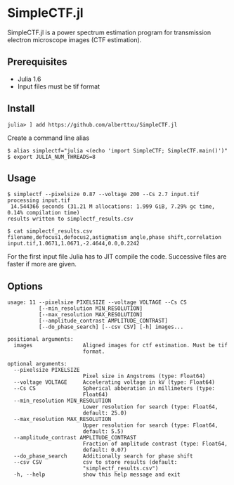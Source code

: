 # SimpleCTF.jl

SimpleCTF.jl is a power spectrum estimation program for transmission electron microscope images (CTF estimation).

## Prerequisites
- Julia 1.6
- Input files must be tif format

## Install

`julia> ] add https://github.com/alberttxu/SimpleCTF.jl`

Create a command line alias

```
$ alias simplectf="julia <(echo 'import SimpleCTF; SimpleCTF.main()')"
$ export JULIA_NUM_THREADS=8
```


## Usage
```
$ simplectf --pixelsize 0.87 --voltage 200 --Cs 2.7 input.tif
processing input.tif
 14.544366 seconds (31.21 M allocations: 1.999 GiB, 7.29% gc time, 0.14% compilation time)
results written to simplectf_results.csv

$ cat simplectf_results.csv
filename,defocus1,defocus2,astigmatism angle,phase shift,correlation
input.tif,1.0671,1.0671,-2.4644,0.0,0.2242
```

For the first input file Julia has to JIT compile the code. Successive files are faster if more are given.

## Options
```
usage: 11 --pixelsize PIXELSIZE --voltage VOLTAGE --Cs CS
          [--min_resolution MIN_RESOLUTION]
          [--max_resolution MAX_RESOLUTION]
          [--amplitude_contrast AMPLITUDE_CONTRAST]
          [--do_phase_search] [--csv CSV] [-h] images...

positional arguments:
  images                Aligned images for ctf estimation. Must be tif
                        format.

optional arguments:
  --pixelsize PIXELSIZE
                        Pixel size in Angstroms (type: Float64)
  --voltage VOLTAGE     Accelerating voltage in kV (type: Float64)
  --Cs CS               Spherical abberation in millimeters (type:
                        Float64)
  --min_resolution MIN_RESOLUTION
                        Lower resolution for search (type: Float64,
                        default: 25.0)
  --max_resolution MAX_RESOLUTION
                        Upper resolution for search (type: Float64,
                        default: 5.5)
  --amplitude_contrast AMPLITUDE_CONTRAST
                        Fraction of amplitude contrast (type: Float64,
                        default: 0.07)
  --do_phase_search     Additionally search for phase shift
  --csv CSV             csv to store results (default:
                        "simplectf_results.csv")
  -h, --help            show this help message and exit
```
